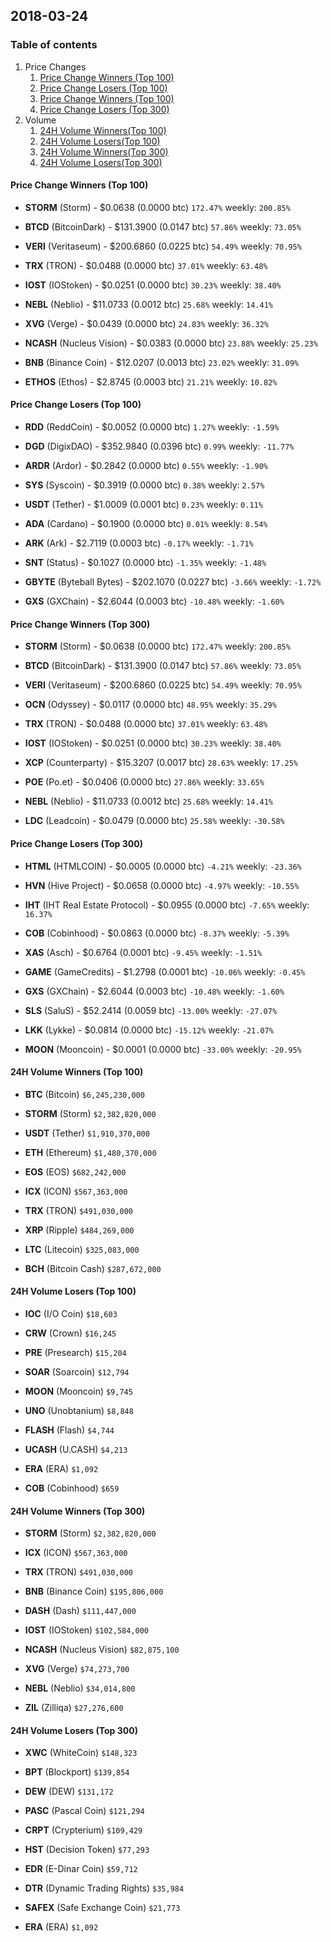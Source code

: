 ## 2018-03-24
### Table of contents
1. Price Changes
	1. [Price Change Winners (Top 100)](#price-change-winners-top-100)
	2. [Price Change Losers (Top 100)](#price-change-losers-top-100)
	1. [Price Change Winners (Top 100)](#price-change-winners-top-300)
	2. [Price Change Losers (Top 300)](#price-change-losers-top-300)
2. Volume
	1. [24H Volume Winners(Top 100)](#24h-volume-winners-top-100)
	2. [24H Volume Losers(Top 100)](#24h-volume-losers-top-100)
	1. [24H Volume Winners(Top 300)](#24h-volume-winners-top-300)
	2. [24H Volume Losers(Top 300)](#24h-volume-losers-top-300)

#### Price Change Winners (Top 100)
* **STORM** (Storm) - $0.0638 (0.0000 btc) `172.47%` weekly: `200.85%`

* **BTCD** (BitcoinDark) - $131.3900 (0.0147 btc) `57.86%` weekly: `73.05%`

* **VERI** (Veritaseum) - $200.6860 (0.0225 btc) `54.49%` weekly: `70.95%`

* **TRX** (TRON) - $0.0488 (0.0000 btc) `37.01%` weekly: `63.48%`

* **IOST** (IOStoken) - $0.0251 (0.0000 btc) `30.23%` weekly: `38.40%`

* **NEBL** (Neblio) - $11.0733 (0.0012 btc) `25.68%` weekly: `14.41%`

* **XVG** (Verge) - $0.0439 (0.0000 btc) `24.83%` weekly: `36.32%`

* **NCASH** (Nucleus Vision) - $0.0383 (0.0000 btc) `23.88%` weekly: `25.23%`

* **BNB** (Binance Coin) - $12.0207 (0.0013 btc) `23.02%` weekly: `31.09%`

* **ETHOS** (Ethos) - $2.8745 (0.0003 btc) `21.21%` weekly: `10.82%`


#### Price Change Losers (Top 100)
* **RDD** (ReddCoin) - $0.0052 (0.0000 btc) `1.27%` weekly: `-1.59%`

* **DGD** (DigixDAO) - $352.9840 (0.0396 btc) `0.99%` weekly: `-11.77%`

* **ARDR** (Ardor) - $0.2842 (0.0000 btc) `0.55%` weekly: `-1.90%`

* **SYS** (Syscoin) - $0.3919 (0.0000 btc) `0.38%` weekly: `2.57%`

* **USDT** (Tether) - $1.0009 (0.0001 btc) `0.23%` weekly: `0.11%`

* **ADA** (Cardano) - $0.1900 (0.0000 btc) `0.01%` weekly: `8.54%`

* **ARK** (Ark) - $2.7119 (0.0003 btc) `-0.17%` weekly: `-1.71%`

* **SNT** (Status) - $0.1027 (0.0000 btc) `-1.35%` weekly: `-1.48%`

* **GBYTE** (Byteball Bytes) - $202.1070 (0.0227 btc) `-3.66%` weekly: `-1.72%`

* **GXS** (GXChain) - $2.6044 (0.0003 btc) `-10.48%` weekly: `-1.60%`


#### Price Change Winners (Top 300)
* **STORM** (Storm) - $0.0638 (0.0000 btc) `172.47%` weekly: `200.85%`

* **BTCD** (BitcoinDark) - $131.3900 (0.0147 btc) `57.86%` weekly: `73.05%`

* **VERI** (Veritaseum) - $200.6860 (0.0225 btc) `54.49%` weekly: `70.95%`

* **OCN** (Odyssey) - $0.0117 (0.0000 btc) `48.95%` weekly: `35.29%`

* **TRX** (TRON) - $0.0488 (0.0000 btc) `37.01%` weekly: `63.48%`

* **IOST** (IOStoken) - $0.0251 (0.0000 btc) `30.23%` weekly: `38.40%`

* **XCP** (Counterparty) - $15.3207 (0.0017 btc) `28.63%` weekly: `17.25%`

* **POE** (Po.et) - $0.0406 (0.0000 btc) `27.86%` weekly: `33.65%`

* **NEBL** (Neblio) - $11.0733 (0.0012 btc) `25.68%` weekly: `14.41%`

* **LDC** (Leadcoin) - $0.0479 (0.0000 btc) `25.58%` weekly: `-30.58%`


#### Price Change Losers (Top 300)
* **HTML** (HTMLCOIN) - $0.0005 (0.0000 btc) `-4.21%` weekly: `-23.36%`

* **HVN** (Hive Project) - $0.0658 (0.0000 btc) `-4.97%` weekly: `-10.55%`

* **IHT** (IHT Real Estate Protocol) - $0.0955 (0.0000 btc) `-7.65%` weekly: `16.37%`

* **COB** (Cobinhood) - $0.0863 (0.0000 btc) `-8.37%` weekly: `-5.39%`

* **XAS** (Asch) - $0.6764 (0.0001 btc) `-9.45%` weekly: `-1.51%`

* **GAME** (GameCredits) - $1.2798 (0.0001 btc) `-10.06%` weekly: `-0.45%`

* **GXS** (GXChain) - $2.6044 (0.0003 btc) `-10.48%` weekly: `-1.60%`

* **SLS** (SaluS) - $52.2414 (0.0059 btc) `-13.00%` weekly: `-27.07%`

* **LKK** (Lykke) - $0.0814 (0.0000 btc) `-15.12%` weekly: `-21.07%`

* **MOON** (Mooncoin) - $0.0001 (0.0000 btc) `-33.00%` weekly: `-20.95%`


#### 24H Volume Winners (Top 100)
* **BTC** (Bitcoin) `$6,245,230,000`

* **STORM** (Storm) `$2,382,820,000`

* **USDT** (Tether) `$1,910,370,000`

* **ETH** (Ethereum) `$1,480,370,000`

* **EOS** (EOS) `$682,242,000`

* **ICX** (ICON) `$567,363,000`

* **TRX** (TRON) `$491,030,000`

* **XRP** (Ripple) `$484,269,000`

* **LTC** (Litecoin) `$325,083,000`

* **BCH** (Bitcoin Cash) `$287,672,000`


#### 24H Volume Losers (Top 100)
* **IOC** (I/O Coin) `$18,603`

* **CRW** (Crown) `$16,245`

* **PRE** (Presearch) `$15,204`

* **SOAR** (Soarcoin) `$12,794`

* **MOON** (Mooncoin) `$9,745`

* **UNO** (Unobtanium) `$8,848`

* **FLASH** (Flash) `$4,744`

* **UCASH** (U.CASH) `$4,213`

* **ERA** (ERA) `$1,092`

* **COB** (Cobinhood) `$659`


#### 24H Volume Winners (Top 300)
* **STORM** (Storm) `$2,382,820,000`

* **ICX** (ICON) `$567,363,000`

* **TRX** (TRON) `$491,030,000`

* **BNB** (Binance Coin) `$195,806,000`

* **DASH** (Dash) `$111,447,000`

* **IOST** (IOStoken) `$102,584,000`

* **NCASH** (Nucleus Vision) `$82,875,100`

* **XVG** (Verge) `$74,273,700`

* **NEBL** (Neblio) `$34,014,800`

* **ZIL** (Zilliqa) `$27,276,600`


#### 24H Volume Losers (Top 300)
* **XWC** (WhiteCoin) `$148,323`

* **BPT** (Blockport) `$139,854`

* **DEW** (DEW) `$131,172`

* **PASC** (Pascal Coin) `$121,294`

* **CRPT** (Crypterium) `$109,429`

* **HST** (Decision Token) `$77,293`

* **EDR** (E-Dinar Coin) `$59,712`

* **DTR** (Dynamic Trading Rights) `$35,984`

* **SAFEX** (Safe Exchange Coin) `$21,773`

* **ERA** (ERA) `$1,092`

